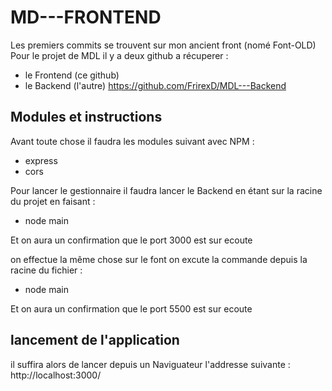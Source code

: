 # MD---FRONTEND

Les premiers commits se trouvent sur mon ancient front (nomé Font-OLD)
Pour le projet de MDL il y a deux github a récuperer : 

- le Frontend (ce github)
- le Backend (l'autre)  https://github.com/FrirexD/MDL---Backend

## Modules et instructions 
Avant toute chose il faudra les modules suivant avec NPM : 
- express
- cors 


Pour lancer le gestionnaire il faudra lancer le Backend en étant sur la racine du projet en faisant :
- node main

Et on aura un confirmation que le port 3000 est sur ecoute 

on effectue la même chose sur le font on excute la commande depuis la racine du fichier :
- node main 

Et on aura un confirmation que le port 5500 est sur ecoute 

## lancement de l'application 

il suffira alors de lancer depuis un Naviguateur l'addresse suivante : http://localhost:3000/
